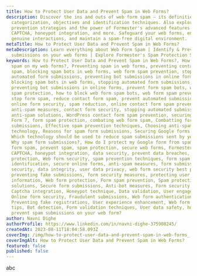 ```yaml
---
title: How to Protect User Data and Prevent Spam in Web Forms?
description: Discover the ins and outs of web form spam – its definition,
  categorization, objectives and identification techniques. Also explore
  prevention strategies and the power of Formester's advanced features like
  CAPTCHA, honeypot integration, and more. Safeguard your web forms, ensure
  genuine interactions, and maintain a spam-free digital environment.
metaTitle: How to Protect User Data and Prevent Spam in Web Forms?
metaDescription: Learn everything about Web Form Spam | Identify & Prevent spam
  submissions on your web forms | Explore Formester's Spam Protection Set!
keywords: How to Protect User Data and Prevent Spam in Web Forms?, How do I stop
  spam on my web forms?, Preventing spam in web forms, preventing contact form
  spam, blocking spam bots in web forms, web form spam prevention, stopping
  automated form submissions, preventing bot submissions in online forms,
  blocking spam bots in web forms, stopping automated form submissions,
  preventing bot submissions in online forms, prevent form spam bots, web form
  spam protection, how to block web form spam bots, web form spam prevention,
  stop form spam, reduce contact form spam, prevent automated submissions,
  online form security, spam reduction, online contact form spam prevention,
  anti-spam measures, contact form security, stopping automated submissions,
  anti-spam solutions, WordPress contact form spam prevention, securing Contact
  Form 7, form spam protection, combating web form spam, Combatting form spam
  submissions, Effective spam prevention techniques, Choosing anti-spam
  technology, Reasons for spam form submissions, Securing Google forms from spam
  Which technology should be used to reduce spam submissions sent by your form?,
  Why spam form submissions?, How do I protect my Google form from spam?, web
  form spam, prevent spam, spam protection, secure web forms, Formester,
  CAPTCHA, honeypot integration, data security, prevent data breaches, user data
  protection, Web form security, spam prevention techniques, form spam
  identification, secure online forms, anti-spam measures, form submission
  security, data integrity, user data privacy, web form security best practices,
  preventing fake submissions, form security measures, protecting user
  information, Web form protection, Form spam prevention, Spam protection
  solutions, Secure form submissions, Anti-bot measures, Form security tools,
  Captcha integration, Honeypot technique, Data validation, User engagement,
  Online form security, Fraudulent submissions, Web form authentication,
  Preventing fake registrations, User experience enhancement, Web form security
  tips, Bot detection, Form validation techniques, User data safety, how to
  prevent spam submissions on your web form?
author: Navni Dighe
authorProfile: https://www.linkedin.com/in/navni-dighe-375908245/
createdAt: 2023-08-11T18:04:58.093Z
coverImg: /img/how-to-protect-user-data-and-prevent-spam-in-web-forms_.png
coverImgAlt: How to Protect User Data and Prevent Spam in Web Forms?
featured: false
published: false
---
```

a﻿bc